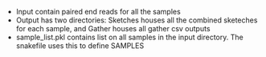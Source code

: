 - Input contain paired end reads for all the samples
- Output has two directories: Sketches houses all the combined sketeches for each sample, and Gather houses all gather csv outputs
- sample_list.pkl contains list on all samples in the input directory. The snakefile uses this to define SAMPLES
